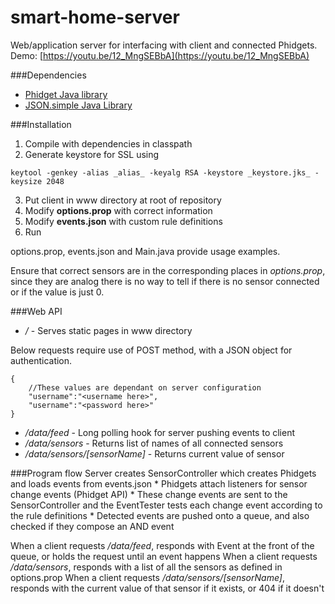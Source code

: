 # smart-home-server

Web/application server for interfacing with client and connected Phidgets.
Demo: [https://youtu.be/12_MngSEBbA](https://youtu.be/12_MngSEBbA)

###Dependencies
* [Phidget Java library](http://www.phidgets.com/docs/Language_-_Java)
* [JSON.simple Java Library](https://code.google.com/p/json-simple/)

###Installation
1. Compile with dependencies in classpath
2. Generate keystore for SSL using
```
keytool -genkey -alias _alias_ -keyalg RSA -keystore _keystore.jks_ -keysize 2048
```
3. Put client in www directory at root of repository
4. Modify __options.prop__ with correct information
5. Modify __events.json__ with custom rule definitions
5. Run

options.prop, events.json and Main.java provide usage examples.

Ensure that correct sensors are in the corresponding places in _options.prop_, since they are analog there is no way to tell if there is no sensor connected or if the value is just 0.

###Web API
* */* - Serves static pages in www directory

Below requests require use of POST method, with a JSON object for authentication.
```
{
    //These values are dependant on server configuration
    "username":"<username here>",
    "username":"<password here>"
}
```

* */data/feed* - Long polling hook for server pushing events to client
* */data/sensors* - Returns list of names of all connected sensors
* */data/sensors/[sensorName]* - Returns current value of sensor

###Program flow
Server creates SensorController which creates Phidgets and loads events from events.json
    * Phidgets attach listeners for sensor change events (Phidget API)
    * These change events are sent to the SensorController and the EventTester tests each change event according to the rule definitions
    * Detected events are pushed onto a queue, and also checked if they compose an AND event

When a client requests */data/feed*, responds with Event at the front of the queue, or holds the request until an event happens
When a client requests */data/sensors*, responds with a list of all the sensors as defined in options.prop
When a client requests */data/sensors/[sensorName]*, responds with the current value of that sensor if it exists, or 404 if it doesn't